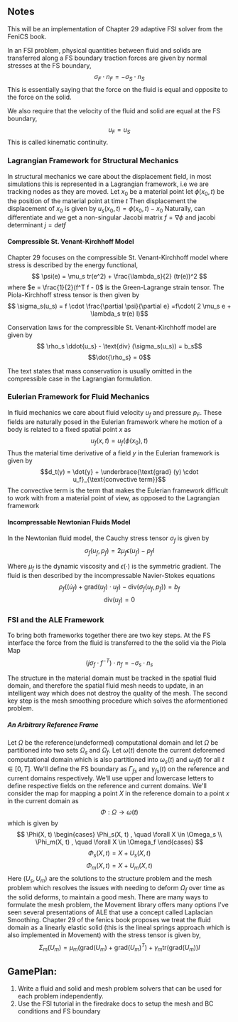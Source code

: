 ## Notes

This will be an implementation of Chapter 29 adaptive FSI solver from the FeniCS book.

In an FSI problem, physical quantities between fluid and solids are transferred along a FS boundary traction forces are given by normal stresses at the FS boundary, 
$$\sigma_F \cdot n_F = -\sigma_S \cdot n_S $$
This is essentially saying that the force on the fluid is equal and opposite to the force on the solid.

We also require that the velocity of the fluid and solid are equal at the FS boundary,
$$u_F = u_S$$
This is called kinematic continuity. 

### Lagrangian Framework for Structural Mechanics
In structural mechanics we care about the displacement field, in most simulations this is 
represented in a Lagrangian framework, i.e we are tracking nodes as they are moved. 
Let $x_0$ be a material point
let $\phi(x_0, t)$ be the position of the material point at time $t$
Then displacement the displacement of $x_0$ is given by $u_s(x_0, t) = \phi(x_0, t) - x_0$
Naturally, can differentiate and we get a non-singular Jacobi matrix $f = \nabla \phi$ and jacobi determinant $j = det f$

#### Compressible St. Venant-Kirchhoff Model
Chapter 29 focuses on the compressible St. Venant-Kirchhoff model where stress is described by the energy functional, 
$$ \psi(e) = \mu_s tr(e^2) + \frac{\lambda_s}{2} (tr(e))^2 $$
where $e = \frac{1}{2}(f^T f - I)$ is the Green-Lagrange strain tensor.  The Piola-Kirchhoff stress tensor is then given by
$$ \sigma_s(u_s) = f \cdot \frac{\partial \psi}{\partial e} =f\cdot( 2 \mu_s e + \lambda_s tr(e) I)$$

Conservation laws for the compressible St. Venant-Kirchhoff model are given by
$$ \rho_s \ddot{u_s} - \text{div} (\sigma_s(u_s)) = b_s$$
$$\dot{\rho_s} = 0$$

The text states that mass conservation is usually omitted in the compressible case in the Lagrangian formulation.

### Eulerian Framework for Fluid Mechanics

In fluid mechanics we care about fluid velocity $u_f$ and pressure $p_F$. These fields are naturally posed in the Eulerian framework where he motion of a body is related to a fixed spatial point $x$ as 
$$u_f(x, t) = u_f(\phi(x_0), t)$$ 
Thus the material time derivative of a field $y$ in the Eulerian framework is given by
$$d_t(y) = \dot{y} + \underbrace{\text{grad} (y) \cdot u_f}_{\text{convective term}}$$
The convective term is the term that makes the Eulerian framework difficult to work with from a material point of view, as opposed to the Lagrangian framework

#### Incompressable Newtonian Fluids Model

In the Newtonian fluid model, the Cauchy stress tensor $\sigma_f$ is given by
$$\sigma_f(u_f, p_f) = 2\mu_f\epsilon(u_f) - p_fI$$

Where $\mu_f$ is the dynamic viscosity and $\epsilon(\cdot)$ is the symmetric gradient. The fluid is then described by the incompressable Navier-Stokes equations
$$\rho_f((\dot u_f) + \text{grad}(u_f) \cdot u_f) - \text{div} (\sigma_f(u_f, p_f)) = b_f$$
$$\text{div}(u_f) = 0$$

### FSI and the ALE Framework

To bring both frameworks together there are two key steps. At the FS interface the force from the fluid is transferred to the the solid via the Piola Map 
$$ (j \sigma_f \cdot f^{-T})\cdot n_f = -\sigma_s \cdot n_s$$

The structure in the material domain must be tracked in the spatial fluid domain, and therefore the spatial fluid mesh needs to update, in an intelligent way which does not destroy the quality of the mesh. The second key step is the mesh smoothing procedure which solves the aformentioned problem. 

##### An Arbitrary Reference Frame
Let $\Omega$ be the reference(undeformed) computational domain and let $\Omega$ be partitioned into two sets $\Omega_s$ and $\Omega_f$. Let $\omega(t)$ denote the current deforemed computational domain which is also partitioned into $\omega_s(t)$ and $\omega_f(t)$ for all $t \in [0, T]$. We'll define the FS boundary as $\Gamma_{fs}$ and $\gamma_{fs}(t)$ on the reference and current domains respectively. We'll use upper and lowercase letters to define respective fields on the reference and current domains. We'll consider the map for mapping a point $X$ in the reference domain to a point $x$ in the current domain as
$$ \Phi: \Omega \rightarrow \omega(t)$$ 
which is given by 
$$ \Phi(X, t) \begin{cases}
\Phi_s(X, t) , \quad \forall X \in \Omega_s \\
\Phi_m(X, t) , \quad \forall X \in \Omega_f
\end{cases}
$$
$$ \Phi_s(X, t) = X + U_s(X, t) $$
$$ \Phi_m(X, t) = X + U_m(X, t) $$
Here $(U_s, U_m)$ are the solutions to the structure problem and the mesh problem which resolves the issues with needing to deform $\Omega_f$ over time as the solid deforms, to maintain a good mesh. 
There are many ways to formulate the mesh problem, the Movement library offers many options I've seen several presentations of ALE that use a concept called Laplacian Smoothing. Chapter 29 of the fenics book proposes we treat the fluid domain as a  linearly elastic solid (this is the lineal springs approach which is also implemented in Movement) with the stress tensor is given by, 
$$\Sigma_m(U_m) = \mu_m (\text{grad}(U_m) + \text{grad}(U_m)^T) + \gamma_m \text{tr}(\text{grad}(U_m))I$$









## GamePlan:

1. Write a fluid and solid and mesh problem solvers that can be used for each problem independently. 
2. Use the FSI tutorial in the firedrake docs to setup the mesh and BC conditions and FS boundary